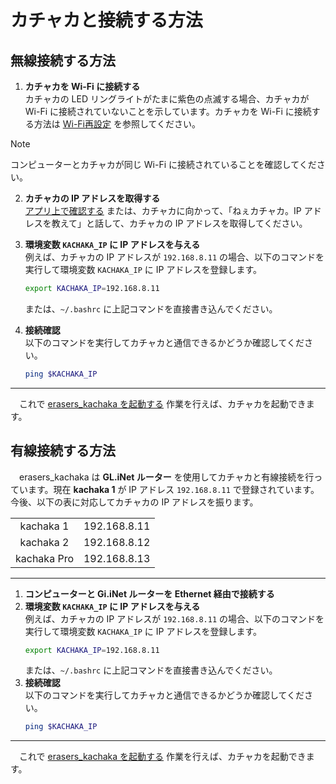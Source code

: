 # カチャカと接続する方法
## 無線接続する方法

1. **カチャカを Wi-Fi に接続する**<br>
  カチャカの LED リングライトがたまに紫色の点滅する場合、カチャカが Wi-Fi に接続されていないことを示しています。カチャカを Wi-Fi に接続する方法は
  [Wi-Fi再設定](https://kachaka.zendesk.com/hc/ja/articles/7032634306575-Wi-Fi%E5%86%8D%E8%A8%AD%E5%AE%9A)
  を参照してください。

> [!NOTE]
> コンピューターとカチャカが同じ Wi-Fi に接続されていることを確認してください。

2. **カチャカの IP アドレスを取得する**<br>
   [アプリ上で確認する](https://kachaka.zendesk.com/hc/ja/articles/7873356524559-%E3%82%AB%E3%83%81%E3%83%A3%E3%82%AB%E3%81%AEIP%E3%82%A2%E3%83%89%E3%83%AC%E3%82%B9%E3%81%AE%E7%A2%BA%E8%AA%8D%E6%96%B9%E6%B3%95)
   または、カチャカに向かって、「ねぇカチャカ。IP アドレスを教えて」と話して、カチャカの IP アドレスを取得してください。

3. **環境変数 `KACHAKA_IP` に IP アドレスを与える**<br>
   例えば、カチャカの IP アドレスが `192.168.8.11` の場合、以下のコマンドを実行して環境変数 `KACHAKA_IP` に IP アドレスを登録します。
   ```bash
   export KACHAKA_IP=192.168.8.11
   ```
   または、`~/.bashrc` に上記コマンドを直接書き込んでください。

 4. **接続確認**<br>
   以下のコマンドを実行してカチャカと通信できるかどうか確認してください。
    ```bash
    ping $KACHAKA_IP
    ```

---

　これで
[erasers_kachaka を起動する](/erasers_kachaka/erasers_kachaka_bringup/README.md)
作業を行えば、カチャカを起動できます。

## 有線接続する方法
　erasers_kachaka は **GL.iNet ルーター** を使用してカチャカと有線接続を行っています。現在 **kachaka 1** が IP アドレス `192.168.8.11` で登録されています。今後、以下の表に対応してカチャカの IP アドレスを振ります。

|||
|:---:|:---|
|kachaka 1|192.168.8.11|
|kachaka 2|192.168.8.12|
|kachaka Pro|192.168.8.13|

---
1. **コンピューターと Gi.iNet ルーターを Ethernet 経由で接続する**
2. **環境変数 `KACHAKA_IP` に IP アドレスを与える**<br>
   例えば、カチャカの IP アドレスが `192.168.8.11` の場合、以下のコマンドを実行して環境変数 `KACHAKA_IP` に IP アドレスを登録します。
   ```bash
   export KACHAKA_IP=192.168.8.11
   ```
   または、`~/.bashrc` に上記コマンドを直接書き込んでください。
3. **接続確認**<br>
   以下のコマンドを実行してカチャカと通信できるかどうか確認してください。
    ```bash
    ping $KACHAKA_IP
    ```

---

　これで
[erasers_kachaka を起動する](/erasers_kachaka/erasers_kachaka_bringup/README.md)
作業を行えば、カチャカを起動できます。
